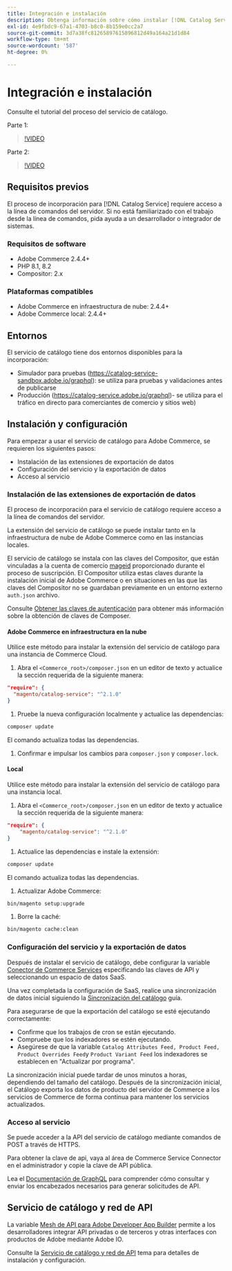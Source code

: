```yaml
---
title: Integración e instalación
description: Obtenga información sobre cómo instalar [!DNL Catalog Service]
exl-id: 4e9fbdc9-67a1-4703-b8c0-8b159e0cc2a7
source-git-commit: 3d7a38fc81265897615896812d49a164a21d1d84
workflow-type: tm+mt
source-wordcount: '587'
ht-degree: 0%

---
```


# Integración e instalación

Consulte el tutorial del proceso del servicio de catálogo.

Parte 1:

>[!VIDEO](https://video.tv.adobe.com/v/3415599)

Parte 2:

>[!VIDEO](https://video.tv.adobe.com/v/3415600)

## Requisitos previos

El proceso de incorporación para [!DNL Catalog Service] requiere acceso a la línea de comandos del servidor. Si no está familiarizado con el trabajo desde la línea de comandos, pida ayuda a un desarrollador o integrador de sistemas.

### Requisitos de software

- Adobe Commerce 2.4.4+
- PHP 8.1, 8.2
- Compositor: 2.x

### Plataformas compatibles

- Adobe Commerce en infraestructura de nube: 2.4.4+
- Adobe Commerce local: 2.4.4+

## Entornos

El servicio de catálogo tiene dos entornos disponibles para la incorporación:

- Simulador para pruebas (https://catalog-service-sandbox.adobe.io/graphql): se utiliza para pruebas y validaciones antes de publicarse
- Producción (https://catalog-service.adobe.io/graphql)- se utiliza para el tráfico en directo para comerciantes de comercio y sitios web)

## Instalación y configuración

Para empezar a usar el servicio de catálogo para Adobe Commerce, se requieren los siguientes pasos:

- Instalación de las extensiones de exportación de datos
- Configuración del servicio y la exportación de datos
- Acceso al servicio

### Instalación de las extensiones de exportación de datos

El proceso de incorporación para el servicio de catálogo requiere acceso a la línea de comandos del servidor.

La extensión del servicio de catálogo se puede instalar tanto en la infraestructura de nube de Adobe Commerce como en las instancias locales.

El servicio de catálogo se instala con las claves del Compositor, que están vinculadas a la cuenta de comercio [mageid](https://developer.adobe.com/commerce/marketplace/guides/sellers/profile-personal/#field-descriptions) proporcionado durante el proceso de suscripción. El Compositor utiliza estas claves durante la instalación inicial de Adobe Commerce o en situaciones en las que las claves del Compositor no se guardaban previamente en un entorno externo `auth.json` archivo.

Consulte [Obtener las claves de autenticación](https://experienceleague.adobe.com/docs/commerce-operations/installation-guide/prerequisites/authentication-keys.html) para obtener más información sobre la obtención de claves de Composer.

#### Adobe Commerce en infraestructura en la nube

Utilice este método para instalar la extensión del servicio de catálogo para una instancia de Commerce Cloud.

1. Abra el `<Commerce_root>/composer.json` en un editor de texto y actualice la sección requerida de la siguiente manera:

```json
"require": {
  "magento/catalog-service": "^2.1.0"
}
```

1. Pruebe la nueva configuración localmente y actualice las dependencias:

```bash
composer update
```

El comando actualiza todas las dependencias.

1. Confirmar e impulsar los cambios para `composer.json` y `composer.lock`.

#### Local

Utilice este método para instalar la extensión del servicio de catálogo para una instancia local.

1. Abra el `<Commerce_root>/composer.json` en un editor de texto y actualice la sección requerida de la siguiente manera:

```json
"require": {
    "magento/catalog-service": "^2.1.0"
}
```

1. Actualice las dependencias e instale la extensión:

```bash
composer update
```

El comando actualiza todas las dependencias.

1. Actualizar Adobe Commerce:

```bash
bin/magento setup:upgrade
```

1. Borre la caché:

```bash
bin/magento cache:clean
```

### Configuración del servicio y la exportación de datos

Después de instalar el servicio de catálogo, debe configurar la variable [Conector de Commerce Services](https://experienceleague.adobe.com/docs/commerce-merchant-services/user-guides/integration-services/saas.html#apikey) especificando las claves de API y seleccionando un espacio de datos SaaS.

Una vez completada la configuración de SaaS, realice una sincronización de datos inicial siguiendo la [Sincronización del catálogo](https://experienceleague.adobe.com/docs/commerce-merchant-services/user-guides/data-services/catalog-sync.html) guía.

Para asegurarse de que la exportación del catálogo se esté ejecutando correctamente:

- Confirme que los trabajos de cron se están ejecutando.
- Compruebe que los indexadores se estén ejecutando.
- Asegúrese de que la variable `Catalog Attributes Feed, Product Feed, Product Overrides Feed`y `Product Variant Feed` los indexadores se establecen en &quot;Actualizar por programa&quot;.

La sincronización inicial puede tardar de unos minutos a horas, dependiendo del tamaño del catálogo. Después de la sincronización inicial, el Catálogo exporta los datos de producto del servidor de Commerce a los servicios de Commerce de forma continua para mantener los servicios actualizados.

### Acceso al servicio

Se puede acceder a la API del servicio de catálogo mediante comandos de POST a través de HTTPS.

Para obtener la clave de api, vaya al área de Commerce Service Connector en el administrador y copie la clave de API pública.

Lea el [Documentación de GraphQL](https://developer.adobe.com/commerce/webapi/graphql/) para comprender cómo consultar y enviar los encabezados necesarios para generar solicitudes de API.

## Servicio de catálogo y red de API

La variable [Mesh de API para Adobe Developer App Builder](https://developer.adobe.com/graphql-mesh-gateway/gateway/overview/) permite a los desarrolladores integrar API privadas o de terceros y otras interfaces con productos de Adobe mediante Adobe IO.

Consulte la  [Servicio de catálogo y red de API](mesh.md) tema para detalles de instalación y configuración.
